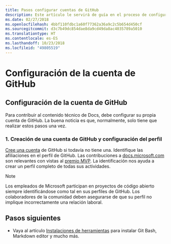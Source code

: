 ```yaml
---
title: Pasos configurar cuentas de GitHub
description: Este artículo le servirá de guía en el proceso de configuración de las cuentas de GitHub, que son necesarias para contribuir al contenido de docs.microsoft.com.
ms.date: 02/27/2018
ms.openlocfilehash: 4bbf110fdbc1a60f77362a36a9c2c5b654d450cf
ms.sourcegitcommit: d3c7b49dc854dae8da9cd49da8ac4035789a5010
ms.translationtype: HT
ms.contentlocale: es-ES
ms.lasthandoff: 10/23/2018
ms.locfileid: "49805519"
---
```

# <a name="github-account-setup"></a>Configuración de la cuenta de GitHub

## <a name="set-up-your-github-account"></a>Configuración de la cuenta de GitHub

Para contribuir al contenido técnico de Docs, debe configurar su propia cuenta de GitHub. La buena noticia es que, normalmente, solo tiene que realizar estos pasos una vez.

### <a name="1-create-a-github-account-and-set-up-your-profile"></a>1. Creación de una cuenta de GitHub y configuración del perfil

[Cree una cuenta](https://github.com/join) de GitHub si todavía no tiene una. Identifique las afiliaciones en el perfil de GitHub. Las contribuciones a [docs.microsoft.com](https://docs.microsoft.com) son relevantes con vistas al [premio MVP](https://mvp.microsoft.com). La identificación nos ayuda a crear un perfil completo de todas sus actividades.

>[!NOTE]
> Los empleados de Microsoft participan en proyectos de código abierto siempre identificándose como tal en sus perfiles de GitHub. Los colaboradores de la comunidad deben asegurarse de que su perfil no implique incorrectamente una relación laboral.

## <a name="next-steps"></a>Pasos siguientes

* Vaya al artículo [Instalaciones de herramientas](get-started-setup-tools.md) para instalar Git Bash, Markdown editor y mucho más.
